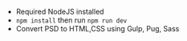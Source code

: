 - Required NodeJS installed
- `npm install` then run `npm run dev`
- Convert PSD to HTML,CSS using Gulp, Pug, Sass
